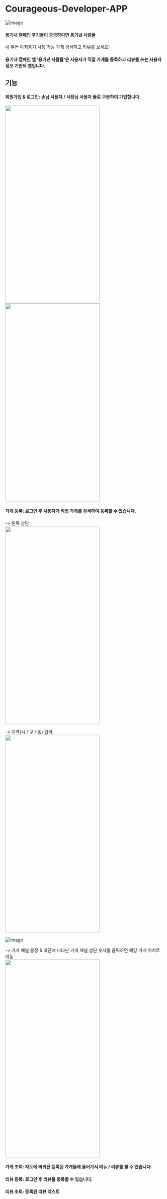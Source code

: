 # Courageous-Developer-APP

![image](https://user-images.githubusercontent.com/55770848/132479866-83b5d1e9-545e-43f4-8a4a-516c0b034aca.png)

#### 용기내 캠페인 후기들이 궁금하다면 용기낸 사람들
내 주변 다회용기 사용 가능 가게 검색하고 리뷰를 보세요!

#### 용기내 캠페인 앱 '용기낸 사람들'은 사용자가 직접 가게를 등록하고 리뷰를 쓰는 사용자 정보 기반의 앱입니다.

## 기능
#### 회원가입 & 로그인: 손님 사용자 / 사장님 사용자 둘로 구분하여 가입합니다.  

<img src="https://user-images.githubusercontent.com/28240529/140691816-5ce45cc1-d082-4615-8159-e8fa820b8070.jpg" width="300" height="630"/>
<img src="https://user-images.githubusercontent.com/28240529/140691836-6e215047-31eb-47b8-9757-47206f8a211a.jpg" width="300" height="630"/>
  
#### 가게 등록: 로그인 후 사용자가 직접 가게를 검색하여 등록할 수 있습니다.  
-> 왼쪽 상단  
<img src="https://user-images.githubusercontent.com/28240529/140691836-6e215047-31eb-47b8-9757-47206f8a211a.jpg" width="300" height="630"/>

-> 지역(시 / 구 / 동) 입력  
<img src="https://user-images.githubusercontent.com/28240529/140693993-13bfbe5a-c6c5-41b1-b63b-049fee580dcc.png" width="300" height="630"/>

![image](https://user-images.githubusercontent.com/28240529/140694001-a94d8aae-3d14-498d-be8e-6bf6d1f47db3.png)  
  
-> 가게 패널 등장 & 하단에 나타난 가게 패널 상단 숫자를 클릭하면 해당 가게 위치로 이동  
<img src="https://user-images.githubusercontent.com/28240529/140693491-29934387-347f-4318-a60c-d04a582db949.jpg" width="300" height="630"/>

#### 가게 조회: 지도에 띄워진 등록된 가게들에 들어가서 메뉴 / 리뷰를 볼 수 있습니다.  
#### 리뷰 등록: 로그인 후 리뷰를 등록할 수 있습니다.  
#### 리뷰 조회: 등록된 리뷰 리스트  

<!-- ![image](https://user-images.githubusercontent.com/55770848/132479981-ef1a9c51-3ec1-4b28-9efa-8d6b5395a3e8.png)

### API: https://github.com/980926a/Courageous-Developer-Server/wiki

# ERD

![image](https://user-images.githubusercontent.com/55770848/132480350-54769ca1-5385-4789-a23b-283e3707de67.png)

# Server-Architecture 

![image](https://user-images.githubusercontent.com/55652627/132682803-6c7eae4c-e2a0-4a7e-9971-86dac4f8501d.png) -->
